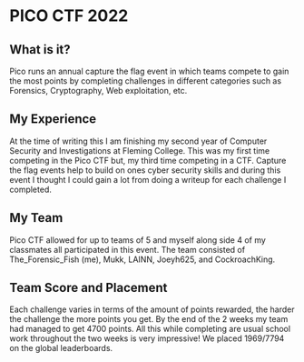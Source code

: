 # PICO CTF 2022
## What is it?
Pico runs an annual capture the flag event in which teams compete to gain the most points by completing challenges in different categories such as Forensics, Cryptography, Web exploitation, etc. 

## My Experience
At the time of writing this I am finishing my second year of Computer Security and Investigations at Fleming College. This was my first time competing in the Pico CTF but, my third time competing in a CTF. Capture the flag events help to build on ones cyber security skills and during this event I thought I could gain a lot from doing a writeup for each challenge I completed.

## My Team
Pico CTF allowed for up to teams of 5 and myself along side 4 of my classmates all participated in this event. The team consisted of The_Forensic_Fish (me), Mukk, LAINN, Joeyh625, and CockroachKing.

## Team Score and Placement
Each challenge varies in terms of the amount of points rewarded, the harder the challenge the more points you get. By the end of the 2 weeks my team had managed to get 4700 points. All this while completing are usual school work throughout the two weeks is very impressive! We placed 1969/7794 on the global leaderboards.
